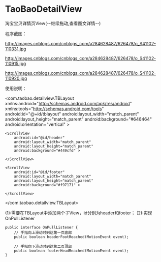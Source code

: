 TaoBaoDetailView
================

淘宝宝贝详情页View(--继续拖动,查看图文详情--)

程序截图：

http://images.cnblogs.com/cnblogs_com/a284628487/626478/o_S41102-110331.jpg

http://images.cnblogs.com/cnblogs_com/a284628487/626478/o_S41102-110915.jpg

http://images.cnblogs.com/cnblogs_com/a284628487/626478/o_S41102-110920.jpg

使用说明：

<com.taobao.detailview.TBLayout xmlns:android="http://schemas.android.com/apk/res/android"
    xmlns:tools="http://schemas.android.com/tools"
    android:id="@+id/tblayout"
    android:layout_width="match_parent"
    android:layout_height="match_parent"
    android:background="#646464"
    android:orientation="vertical" >

    <ScrollView
        android:id="@id/header"
        android:layout_width="match_parent"
        android:layout_height="match_parent"
        android:background="#449cfd" >

    </ScrollView>

    <ScrollView
        android:id="@id/footer"
        android:layout_width="match_parent"
        android:layout_height="match_parent"
        android:background="#f97171" >

    </ScrollView>

</com.taobao.detailview.TBLayout>


(1):需要在TBLayout中添加两个子View，id分别为header和footer；
(2):实现OnPullListener
	
	
	public interface OnPullListener {
		// 手指向上滑动时到达第一页底部
		public boolean headerFootReached(MotionEvent event);

		// 手指向下滑动时到达第二页顶部
		public boolean footerHeadReached(MotionEvent event);
	}